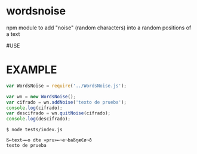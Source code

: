 # wordsnoise
npm module to add "noise" (random characters) into a random positions of a text

#USE


# EXAMPLE
```javascript
var WordsNoise = require('../WordsNoise.js');

var wn = new WordsNoise();
var cifrado = wn.addNoise('texto de prueba');
console.log(cifrado);
var descifrado = wn.quitNoise(cifrado);
console.log(descifrado);
```

```
$ node tests/index.js 

ß←text→←o dŧe »pru»←¬e¬baßŋæ€ø¬ð
texto de prueba
```
